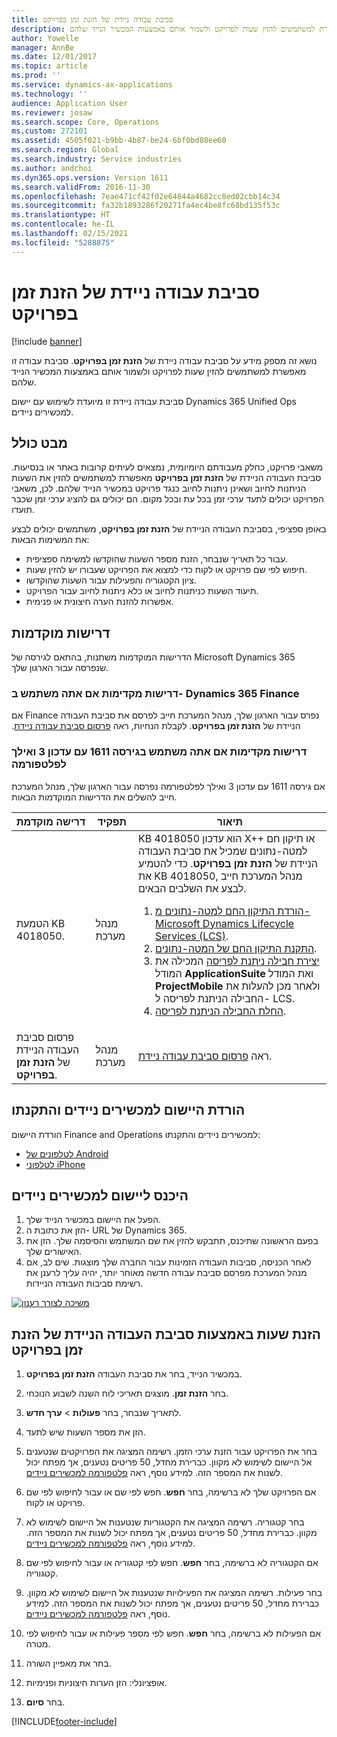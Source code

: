 ```yaml
---
title: סביבת עבודה ניידת של הזנת זמן בפרויקט
description: נושא זה מספק מידע על סביבת עבודה ניידת של הזנת זמן בפרויקט. סביבת עבודה זו מאפשרת למשתמשים להזין שעות לפרויקט ולשמור אותם באמצעות המכשיר הנייד שלהם.
author: Yowelle
manager: AnnBe
ms.date: 12/01/2017
ms.topic: article
ms.prod: ''
ms.service: dynamics-ax-applications
ms.technology: ''
audience: Application User
ms.reviewer: josaw
ms.search.scope: Core, Operations
ms.custom: 272101
ms.assetid: 4505f021-b9bb-4b87-be24-6bf0bd88ee60
ms.search.region: Global
ms.search.industry: Service industries
ms.author: andchoi
ms.dyn365.ops.version: Version 1611
ms.search.validFrom: 2016-11-30
ms.openlocfilehash: 7eae471cf42f02e64844a4682cc8ed02cbb14c34
ms.sourcegitcommit: fa32b1893286f20271fa4ec4be8fc68bd135f53c
ms.translationtype: HT
ms.contentlocale: he-IL
ms.lasthandoff: 02/15/2021
ms.locfileid: "5288875"
---
```

# <a name="project-time-entry-mobile-workspace"></a>סביבת עבודה ניידת של הזנת זמן בפרויקט

[!include [banner](../includes/banner.md)]

נושא זה מספק מידע על סביבת עבודה ניידת של **הזנת זמן בפרויקט**. סביבת עבודה זו מאפשרת למשתמשים להזין שעות לפרויקט ולשמור אותם באמצעות המכשיר הנייד שלהם.

סביבת עבודה ניידת זו מיועדת לשימוש עם יישום Dynamics 365 Unified Ops למכשירים ניידים. 

## <a name="overview"></a>מבט כולל
משאבי פרויקט, כחלק מעבודתם היומיומית, נמצאים לעיתים קרובות באתר או בנסיעות. סביבת העבודה הניידת של **הזנת זמן בפרויקט** מאפשרת למשתמשים להזין את השעות הניתנות לחיוב ושאינן ניתנות לחיוב כנגד פרויקט במכשיר הנייד שלהם. לכן, משאבי הפרויקט יכולים לתעד ערכי זמן בכל עת ובכל מקום. הם יכולים גם להציג ערכי זמן שכבר תועדו. 

באופן ספציפי, בסביבת העבודה הניידת של **הזנת זמן בפרויקט**, משתמשים יכולים לבצע את המשימות הבאות:

-   עבור כל תאריך שנבחר, הזנת מספר השעות שהוקדשו למשימה ספציפית.
-   חיפוש לפי שם פרויקט או לקוח כדי למצוא את הפרויקט שעבורו יש להזין שעות.
-   ציון הקטגוריה והפעילות עבור השעות שהוקדשו.
-   תיעוד השעות כניתנות לחיוב או כלא ניתנות לחיוב עבור הפרויקט.
-   אפשרות להזנת הערה חיצונית או פנימית.

## <a name="prerequisites"></a>דרישות מוקדמות
הדרישות המוקדמות משתנות, בהתאם לגירסה של Microsoft Dynamics 365 שנפרסה עבור הארגון שלך.

### <a name="prerequisites-if-you-use-dynamics-365-finance"></a>דרישות מקדימות אם אתה משתמש ב- Dynamics 365 Finance
אם Finance נפרס עבור הארגון שלך, מנהל המערכת חייב לפרסם את סביבת העבודה הניידת של **הזנת זמן בפרויקט**. ‏‫לקבלת הנחיות, ראה [פרסום סביבת עבודה ניידת](https://docs.microsoft.com/dynamics365/fin-ops-core/dev-itpro/mobile-apps/publish-mobile-workspace).

### <a name="prerequisites-if-you-use-version-1611-with-platform-update-3-or-later"></a>דרישות מקדימות אם אתה משתמש בגירסה 1611 עם עדכון 3 ואילך לפלטפורמה
אם גירסה 1611 עם עדכון 3 ואילך לפלטפורמה נפרסה עבור הארגון שלך, מנהל המערכת חייב להשלים את הדרישות המוקדמות הבאות. 

<table>
<thead>
<tr class="header">
<th>דרישה מוקדמת</th>
<th>תפקיד</th>
<th>תיאור</th>
</tr>
</thead>
<tbody>
<tr class="odd">

<td>הטמעת KB 4018050.</td>
<td>מנהל מערכת</td>
<td>KB 4018050 הוא עדכון X++‎ או תיקון חם למטה-נתונים שמכיל את סביבת העבודה הניידת של <strong>הזנת זמן בפרויקט</strong>. כדי להטמיע את KB 4018050, מנהל המערכת חייב לבצע את השלבים הבאים.
<ol>
<li><a href="https://docs.microsoft.com/dynamics365/fin-ops-core/dev-itpro/migration-upgrade/download-hotfix-lcs">הורדת התיקון החם למטה-נתונים מ- Microsoft Dynamics Lifecycle Services (LCS)‎</a>.</li>
<li><a href="https://docs.microsoft.com/dynamics365/fin-ops-core/dev-itpro/migration-upgrade/install-metadata-hotfix-package">התקנת התיקון החם של המטה-נתונים</a>.</li>
<li><a href="https://docs.microsoft.com/dynamics365/fin-ops-core/dev-itpro/deployment/create-apply-deployable-package">יצירת חבילה ניתנת לפריסה</a> המכילה את המודל <strong>ApplicationSuite</strong> ואת המודל <strong>ProjectMobile</strong> ולאחר מכן להעלות את החבילה הניתנת לפריסה ל- LCS.</li>
<li><a href="https://docs.microsoft.com/dynamics365/fin-ops-core/dev-itpro/deployment/apply-deployable-package-system">החלת החבילה הניתנת לפריסה</a>.</li>

</ol></td>
</tr>
<tr class="even">
<td>פרסום סביבת העבודה הניידת של <strong>הזנת זמן בפרויקט</strong>.</td>
<td>מנהל מערכת</td>
<td>ראה <a href="https://docs.microsoft.com/dynamics365/fin-ops-core/dev-itpro/mobile-apps/publish-mobile-workspace">פרסום סביבת עבודה ניידת</a>.</td>
</tr>
</tbody>
</table>

## <a name="download-and-install-the-mobile-app"></a>הורדת היישום למכשירים ניידים והתקנתו

הורדת היישום Finance and Operations למכשירים ניידים והתקנתו:

-   [לטלפונים של Android](https://go.microsoft.com/fwlink/?linkid=850662)
-   [לטלפוני iPhone](https://go.microsoft.com/fwlink/?linkid=850663)

## <a name="sign-in-to-the-mobile-app"></a>היכנס ליישום למכשירים ניידים
1.  הפעל את היישום במכשיר הנייד שלך.
2.  הזן את כתובת ה- URL של Dynamics 365.
3.  בפעם הראשונה שתיכנס, תתבקש להזין את שם המשתמש והסיסמה שלך. הזן את האישורים שלך.
4.  לאחר הכניסה, סביבות העבודה הזמינות עבור החברה שלך מוצגות. שים לב, אם מנהל המערכת מפרסם סביבת עבודה חדשה מאוחר יותר, יהיה עליך לרענן את רשימת סביבות העבודה הניידות.

[![משיכה לצורך רענון](./media/pull-to-refresh-list-of-workspaces-183x300.png)](./media/pull-to-refresh-list-of-workspaces.png)

## <a name="enter-time-by-using-the-project-time-entry-mobile-workspace"></a>הזנת שעות באמצעות סביבת העבודה הניידת של הזנת זמן בפרויקט
1.  במכשיר הנייד, בחר את סביבת העבודה **הזנת זמן בפרויקט**.
2.  בחר **הזנת זמן**. מוצגים תאריכי לוח השנה לשבוע הנוכחי.
3.  לתאריך שנבחר, בחר **פעולות** &gt; **ערך חדש**.
4.  הזן את מספר השעות שיש לתעד.
5.  בחר את הפרויקט עבור הזנת ערכי הזמן. רשימה המציגה את הפרויקטים שנטענים אל היישום לשימוש לא מקוון. כברירת מחדל, 50 פריטים נטענים, אך מפתח יכול לשנות את המספר הזה. למידע נוסף, ראה [פלטפורמה למכשירים ניידים](https://docs.microsoft.com/dynamics365/fin-ops-core/dev-itpro/mobile-apps/mobile-app-home-page).
6.  אם הפרויקט שלך לא ברשימה, בחר **חפש**. חפש לפי שם או עבור לחיפוש לפי שם פרויקט או לקוח.
7.  בחר קטגוריה. רשימה המציגה את הקטגוריות שנטענות אל היישום לשימוש לא מקוון. כברירת מחדל, 50 פריטים נטענים, אך מפתח יכול לשנות את המספר הזה. למידע נוסף, ראה [פלטפורמה למכשירים ניידים](https://docs.microsoft.com/dynamics365/fin-ops-core/dev-itpro/mobile-apps/mobile-app-home-page).
8.  אם הקטגוריה לא ברשימה, בחר **חפש**. חפש לפי קטגוריה או עבור לחיפוש לפי שם קטגוריה.
9.  בחר פעילות. רשימה המציגה את הפעילויות שנטענות אל היישום לשימוש לא מקוון. כברירת מחדל, 50 פריטים נטענים, אך מפתח יכול לשנות את המספר הזה. למידע נוסף, ראה [פלטפורמה למכשירים ניידים](https://docs.microsoft.com/dynamics365/fin-ops-core/dev-itpro/mobile-apps/mobile-app-home-page).
10. אם הפעילות לא ברשימה, בחר **חפש**. חפש לפי מספר פעילות או עבור לחיפוש לפי מטרה.

11. בחר את מאפיין השורה.
12. אופציונלי‬: הזן הערות חיצוניות ופנימיות.
13. בחר **סיום**.


[!INCLUDE[footer-include](../includes/footer-banner.md)]